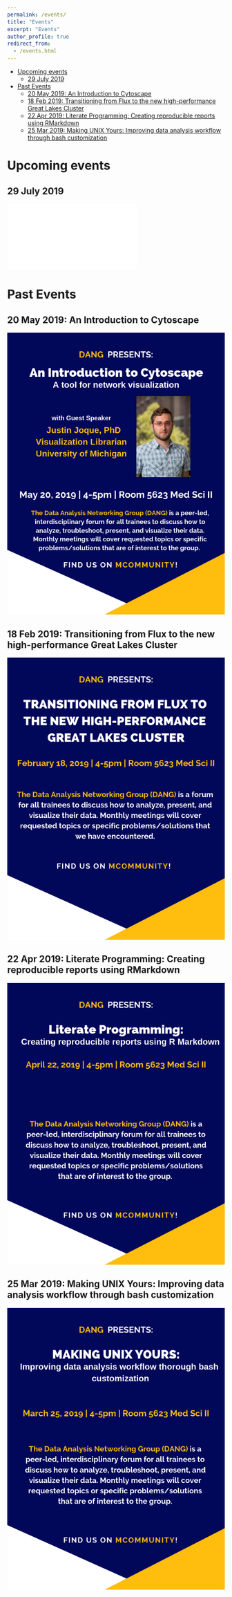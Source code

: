 ```yaml
---
permalink: /events/
title: "Events"
excerpt: "Events"
author_profile: true
redirect_from:
  - /events.html
---
```

<!-- TOC depthFrom:1 depthTo:6 withLinks:1 updateOnSave:1 orderedList:0 -->

- [Upcoming events](#upcoming-events)
	- [29 July 2019](#29-july-2019)
- [Past Events](#past-events)
	- [20 May 2019: An Introduction to Cytoscape](#20-may-2019-an-introduction-to-cytoscape)
	- [18 Feb 2019: Transitioning from Flux to the new high-performance Great Lakes Cluster](#18-feb-2019-transitioning-from-flux-to-the-new-high-performance-great-lakes-cluster)
	- [22 Apr 2019: Literate Programming: Creating reproducible reports using RMarkdown](#22-apr-2019-literate-programming-creating-reproducible-reports-using-rmarkdown)
	- [25 Mar 2019: Making UNIX Yours: Improving data analysis workflow through bash customization](#25-mar-2019-making-unix-yours-improving-data-analysis-workflow-through-bash-customization)

<!-- /TOC -->

# Upcoming events

## 29 July 2019

![2019-07-29](../images/flyers/DANG_presents_HlpNS.pdf)

# Past Events

## 20 May 2019: An Introduction to Cytoscape

![2019-05-20](../images/flyers/DANG-cyto_final.png)

## 18 Feb 2019: Transitioning from Flux to the new high-performance Great Lakes Cluster

![2019-02-18](../images/flyers/DANG-hpc-finalized.png)

## 22 Apr 2019: Literate Programming: Creating reproducible reports using RMarkdown

![2019-04-22](../images/flyers/RMarkdown-finalized.png)

## 25 Mar 2019: Making UNIX Yours: Improving data analysis workflow through bash customization

![2019-03-25](../images/flyers/UnixYours-finalized.png)

